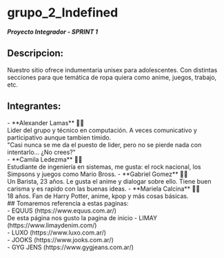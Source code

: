 # grupo_2_Indefined
**_Proyecto Integrador - SPRINT 1_**

## Descripcion: 
Nuestro sitio ofrece indumentaria unisex para adolescentes. Con distintas secciones para que temática de ropa quiera como anime, juegos, trabajo, etc.

## Integrantes: 
<!-->
- **Alexander Lamas** 👨‍💻 <br>
Lider del grupo y técnico en computación. A veces comunicativo y participativo aunque tambien tímido.<br> "Casi nunca se me da el puesto de lider, pero no se pierde nada con intentarlo... ¿No crees?"<br>
- **Camila Ledezma** 👩‍💻 <br>
Estudiante de ingeniería en sistemas, me gusta: el rock nacional, los Simpsons y juegos como Mario Bross.
- **Gabriel Gomez** 👨‍💻 <br>
Un Barista, 23 años. Le gusta el anime y dialogar sobre ello. Tiene buen carisma y es rapido con las buenas ideas.
- **Mariela Calcina** 👩‍💻<br>
18 años. Fan de Harry Potter, anime, kpop y más cosas básicas.<br>

## Tomaremos referencia a estas paginas:<br>
- EQUUS (https://www.equus.com.ar/) <br>
De esta página nos gusto la pagina de inicio 
- LIMAY (https://www.limaydenim.com/) <br>
- LUXO (https://www.luxo.com.ar/) <br>
- JOOKS (https://www.jooks.com.ar/) <br>
- GYG JENS (https://www.gygjeans.com.ar/) <br>


